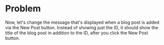 # Problem
Now, let's change the message that's displayed when a blog post is added via 
the New Post button. Instead of showing just the ID, it should show the title 
of the blog post in addition to the ID, after you click the New Post button.
